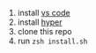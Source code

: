 1. install [vs code](https://code.visualstudio.com/download)
2. install [hyper](https://hyper.is/#installation)
3. clone this repo
4. run `zsh install.sh`
